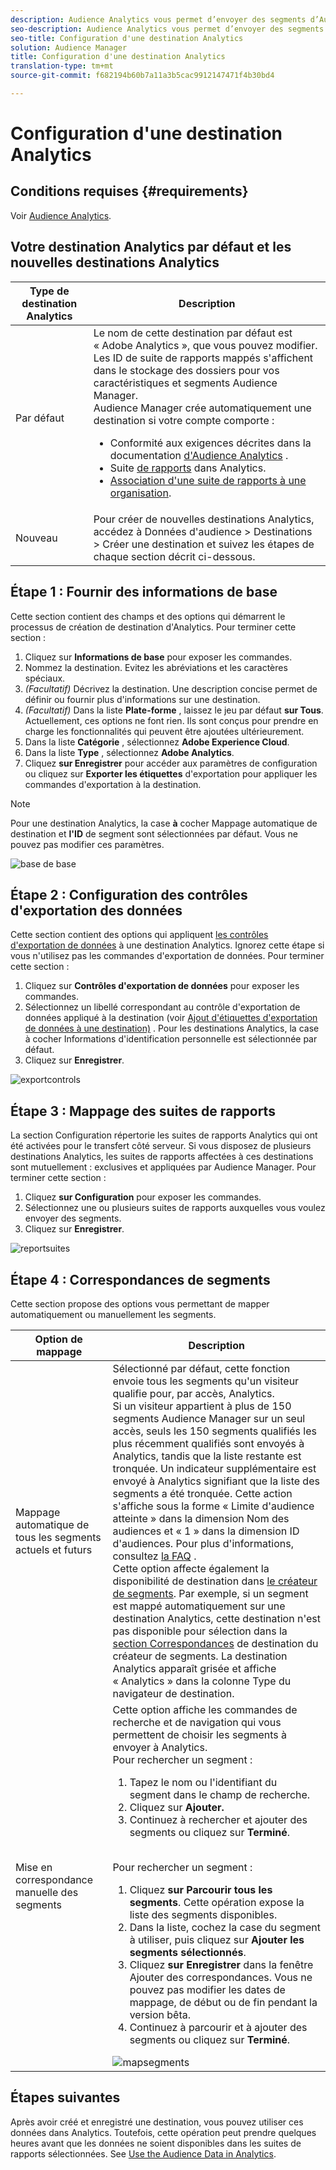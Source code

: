 ```yaml
---
description: Audience Analytics vous permet d’envoyer des segments d’Audience Manager vers Analytics. Pour utiliser cette fonctionnalité, créez une destination Analytics à laquelle vous associez des segments dans Audience Manager.
seo-description: Audience Analytics vous permet d’envoyer des segments d’Audience Manager vers Analytics. Pour utiliser cette fonctionnalité, créez une destination Analytics à laquelle vous associez des segments dans Audience Manager.
seo-title: Configuration d'une destination Analytics
solution: Audience Manager
title: Configuration d'une destination Analytics
translation-type: tm+mt
source-git-commit: f682194b60b7a11a3b5cac9912147471f4b30bd4

---
```



# Configuration d'une destination Analytics

## Conditions requises {#requirements}

Voir [Audience Analytics](https://marketing.adobe.com/resources/help/en_US/analytics/audiences/).

## Votre destination Analytics par défaut et les nouvelles destinations Analytics

| Type de destination Analytics | Description |
|---|---|
| Par défaut | Le nom de cette destination par défaut est « Adobe Analytics », que vous pouvez modifier. Les ID de suite de rapports mappés s'affichent dans le stockage des dossiers pour vos caractéristiques et segments Audience Manager. <br>Audience Manager crée automatiquement une destination si votre compte comporte : <br> <ul><li>Conformité aux exigences décrites dans la documentation [d'Audience Analytics](https://marketing.adobe.com/resources/help/en_US/analytics/audiences/) .</li><li>Suite [de rapports](https://marketing.adobe.com/resources/help/en_US/sc/implement/ref-reports-report-suites.html) dans Analytics.</li><li>[Association d'une suite de rapports à une organisation](https://marketing.adobe.com/resources/help/en_US/mcloud/report-suite-mapping.html).</li></ul> |
| Nouveau | Pour créer de nouvelles destinations Analytics, accédez à Données d'audience &gt; Destinations &gt; Créer une destination et suivez les étapes de chaque section décrit ci-dessous. |

## Étape 1 : Fournir des informations de base

Cette section contient des champs et des options qui démarrent le processus de création de destination d'Analytics. Pour terminer cette section :

1. Cliquez sur **Informations de base** pour exposer les commandes.
1. Nommez la destination. Evitez les abréviations et les caractères spéciaux.
1. *(Facultatif)* Décrivez la destination. Une description concise permet de définir ou fournir plus d'informations sur une destination.
1. *(Facultatif)* Dans la liste **Plate-forme** , laissez le jeu par défaut **sur Tous**. Actuellement, ces options ne font rien. Ils sont conçus pour prendre en charge les fonctionnalités qui peuvent être ajoutées ultérieurement.
1. Dans la liste **Catégorie** , sélectionnez **Adobe Experience Cloud**.
1. Dans la liste **Type** , sélectionnez **Adobe Analytics**.
1. Cliquez **sur Enregistrer** pour accéder aux paramètres de configuration ou cliquez sur **Exporter les étiquettes** d'exportation pour appliquer les commandes d'exportation à la destination.

>[!NOTE]
>
>Pour une destination Analytics, la case **à** cocher Mappage automatique de destination et **l'ID** de segment sont sélectionnées par défaut. Vous ne pouvez pas modifier ces paramètres.

![base de base](assets/basicinformation.png)

## Étape 2 : Configuration des contrôles d'exportation des données

Cette section contient des options qui appliquent [les contrôles d'exportation de données](/help/using/features/data-export-controls.md) à une destination Analytics. Ignorez cette étape si vous n'utilisez pas les commandes d'exportation de données. Pour terminer cette section :

1. Cliquez sur **Contrôles d'exportation de données** pour exposer les commandes.
1. Sélectionnez un libellé correspondant au contrôle d'exportation de données appliqué à la destination (voir [Ajout d'étiquettes d'exportation de données à une destination)](/help/using/features/destinations/add-data-export-labels.md) . Pour les destinations Analytics, la case à cocher Informations d'identification personnelle est sélectionnée par défaut.
1. Cliquez sur **Enregistrer**.

![exportcontrols](assets/exportControls.png)

## Étape 3 : Mappage des suites de rapports

La section Configuration répertorie les suites de rapports Analytics qui ont été activées pour le transfert côté serveur. Si vous disposez de plusieurs destinations Analytics, les suites de rapports affectées à ces destinations sont mutuellement : exclusives et appliquées par Audience Manager. Pour terminer cette section :

1. Cliquez **sur Configuration** pour exposer les commandes.
1. Sélectionnez une ou plusieurs suites de rapports auxquelles vous voulez envoyer des segments.
1. Cliquez sur **Enregistrer**.

![reportsuites](assets/reportSuites.png)

## Étape 4 : Correspondances de segments

Cette section propose des options vous permettant de mapper automatiquement ou manuellement les segments.

| Option de mappage | Description |
|---|---|
| Mappage automatique de tous les segments actuels et futurs | Sélectionné par défaut, cette fonction envoie tous les segments qu'un visiteur qualifie pour, par accès, Analytics. <br>Si un visiteur appartient à plus de 150 segments Audience Manager sur un seul accès, seuls les 150 segments qualifiés les plus récemment qualifiés sont envoyés à Analytics, tandis que la liste restante est tronquée. Un indicateur supplémentaire est envoyé à Analytics signifiant que la liste des segments a été tronquée. Cette action s'affiche sous la forme « Limite d'audience atteinte » dans la dimension Nom des audiences et « 1 » dans la dimension ID d'audiences. Pour plus d'informations, consultez [la FAQ](https://marketing.adobe.com/resources/help/en_US/analytics/audiences/mc-audiences-faqs.html) . <br>Cette option affecte également la disponibilité de destination dans [le créateur de segments](/help/using/features/segments/segment-builder.md). Par exemple, si un segment est mappé automatiquement sur une destination Analytics, cette destination n'est pas disponible pour sélection dans la [section Correspondances](/help/using/features/segments/segment-builder.md#segment-builder-controls-destinations) de destination du créateur de segments. La destination Analytics apparaît grisée et affiche « Analytics » dans la colonne Type du navigateur de destination. |
| Mise en correspondance manuelle des segments | Cette option affiche les commandes de recherche et de navigation qui vous permettent de choisir les segments à envoyer à Analytics. <br>Pour rechercher un segment : <br> <ol><li>Tapez le nom ou l'identifiant du segment dans le champ de recherche.</li><li>Cliquez sur <b>Ajouter.</b></li><li>Continuez à rechercher et ajouter des segments ou cliquez sur <b>Terminé</b>.</li></ol><br>Pour rechercher un segment : <ol><li>Cliquez <b>sur Parcourir tous les segments</b>. Cette opération expose la liste des segments disponibles.</li><li>Dans la liste, cochez la case du segment à utiliser, puis cliquez sur <b>Ajouter les segments sélectionnés</b>.</li><li>Cliquez <b>sur Enregistrer</b> dans la fenêtre Ajouter des correspondances. Vous ne pouvez pas modifier les dates de mappage, de début ou de fin pendant la version bêta.</li><li>Continuez à parcourir et à ajouter des segments ou cliquez sur <b>Terminé</b>.</li></ol> ![mapsegments](assets/mapSegments.png) |

## Étapes suivantes

Après avoir créé et enregistré une destination, vous pouvez utiliser ces données dans Analytics. Toutefois, cette opération peut prendre quelques heures avant que les données ne soient disponibles dans les suites de rapports sélectionnées. See [Use the Audience Data in Analytics](https://marketing.adobe.com/resources/help/en_US/analytics/audiences/use-audience-data-analytics.html).
